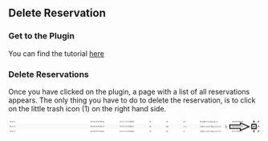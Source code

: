 ## Delete Reservation

### Get to the Plugin

You can find the tutorial [here](https://github.com/towa-digital/intern-table-reservation/blob/master/docs/features/manage%20reservations/add%20reservation%20(backend).md)

### Delete Reservations

Once you have clicked on the plugin, a page with a list of all reservations appears. The only thing you have to do to delete the reservation, is to click on the little trash icon (1) on the right hand side. <br>

![menu](./../../assets/deletereservation1.png)